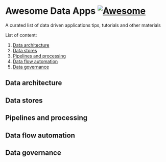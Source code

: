 # Awesome Data Apps [![Awesome](https://awesome.re/badge.svg)](https://awesome.re)
A curated list of data driven applications tips, tutorials and other materials

List of content:
1. [Data architecture](#data-architecture)
2. [Data stores](#data-stores)
3. [Pipelines and processing](#pipelines-and-processing)
4. [Data flow automation](#data-flow-automation)
5. [Data governance](#data-governance)

## Data architecture

## Data stores

## Pipelines and processing

## Data flow automation

## Data governance
